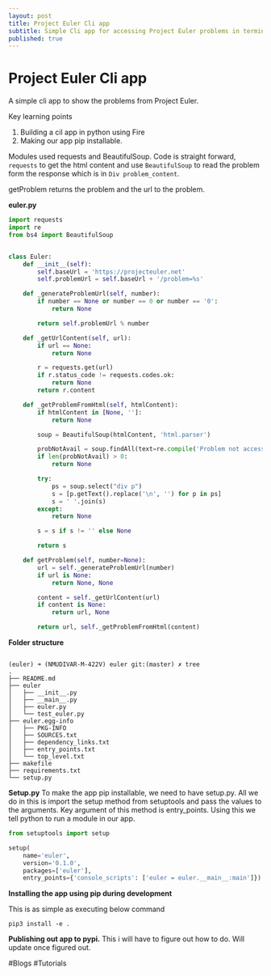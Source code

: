 ```yaml
---
layout: post
title: Project Euler Cli app
subtitle: Simple Cli app for accessing Project Euler problems in terminal
published: true
---
```


# Project Euler Cli app
A simple cli app to show the problems from Project Euler.

Key learning points
1. Building a cil app in python using Fire
2. Making our app pip installable.

Modules used requests and BeautifulSoup.
Code is straight forward, `requests` to get the html content and use `BeautifulSoup` to read the problem form the response which is in `Div problem_content`.

getProblem returns the problem and the url to the problem.

**euler.py**
```python
import requests
import re
from bs4 import BeautifulSoup


class Euler:
    def __init__(self):
        self.baseUrl = 'https://projecteuler.net'
        self.problemUrl = self.baseUrl + '/problem=%s'

    def _generateProblemUrl(self, number):
        if number == None or number == 0 or number == '0':
            return None

        return self.problemUrl % number

    def _getUrlContent(self, url):
        if url == None:
            return None

        r = requests.get(url)
        if r.status_code != requests.codes.ok:
            return None
        return r.content

    def _getProblemFromHtml(self, htmlContent):
        if htmlContent in [None, '']:
            return None

        soup = BeautifulSoup(htmlContent, 'html.parser')

        probNotAvail = soup.findAll(text=re.compile('Problem not accessible'))
        if len(probNotAvail) > 0:
            return None

        try:
            ps = soup.select("div p")
            s = [p.getText().replace('\n', '') for p in ps]
            s = ' '.join(s)
        except:
            return None

        s = s if s != '' else None

        return s

    def getProblem(self, number=None):
        url = self._generateProblemUrl(number)
        if url is None:
            return None, None

        content = self._getUrlContent(url)
        if content is None:
            return url, None

        return url, self._getProblemFromHtml(content)


```

**Folder structure**
```shell

(euler) ➜ (NMUDIVAR-M-422V) euler git:(master) ✗ tree
.
├── README.md
├── euler
│   ├── __init__.py
│   ├── __main__.py
│   ├── euler.py
│   └── test_euler.py
├── euler.egg-info
│   ├── PKG-INFO
│   ├── SOURCES.txt
│   ├── dependency_links.txt
│   ├── entry_points.txt
│   └── top_level.txt
├── makefile
├── requirements.txt
└── setup.py
```

**Setup.py**
To make the app pip installable, we need to have setup.py.  All we do in this is import the setup method from setuptools and pass the values to the arguments. Key argument of this method is entry_points. Using this we tell python to run a module in our app. 

```python
from setuptools import setup

setup(
    name='euler',
    version='0.1.0',
    packages=['euler'],
    entry_points={'console_scripts': ['euler = euler.__main__:main']})

```

**Installing the app using pip during development**

This is as simple as executing below command
```shell
pip3 install -e .
```

**Publishing out app to pypi.**
This i will have to figure out how to do. Will update once figured out. 

#Blogs
#Tutorials